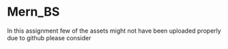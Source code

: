 # Mern_BS
In this assignment few of the assets might not have been uploaded properly due to github
please consider 
